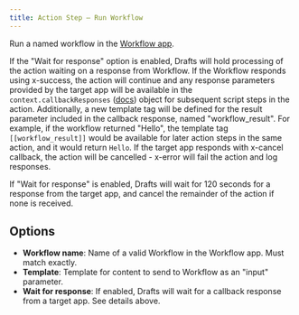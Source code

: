 ```yaml
---
title: Action Step – Run Workflow
---
```


Run a named workflow in the [Workflow app](https://workflow.is).

If the "Wait for response" option is enabled, Drafts will hold processing of the action waiting on a response from Workflow. If the Workflow responds using x-success, the action will continue and any response parameters provided by the target app will be available in the `context.callbackResponses` ([docs](https://github.com/agiletortoise/drafts-documentation/wiki/Context)) object for subsequent script steps in the action. Additionally, a new template tag will be defined for the result parameter included in the callback response, named "workflow_result".  For example, if the workflow returned "Hello", the template tag `[[workflow_result]]` would be available for later action steps in the same action, and it would return `Hello`. If the target app responds with x-cancel callback, the action will be cancelled - x-error will fail the action and log responses.

If "Wait for response" is enabled, Drafts will wait for 120 seconds for a response from the target app, and cancel the remainder of the action if none is received.

## Options

- **Workflow name**: Name of a valid Workflow in the Workflow app. Must match exactly.
- **Template**: Template for content to send to Workflow as an "input" parameter.
- **Wait for response**: If enabled, Drafts will wait for a callback response from a target app. See details above.
